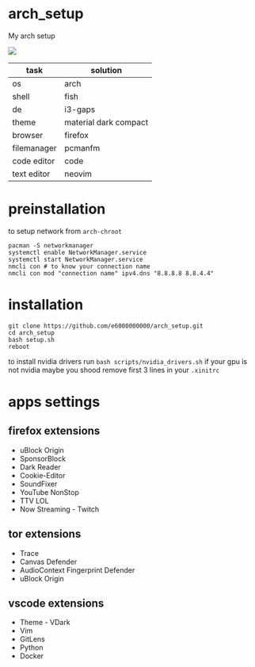 # arch_setup
My arch setup

![](https://i.imgur.com/2WMvxSM.jpg)

task               | solution
------------------ | ---
os                 | arch
shell              | fish
de                 | i3-gaps
theme              | material dark compact
browser            | firefox
filemanager        | pcmanfm
code editor        | code
text editor        | neovim


# preinstallation
to setup network from `arch-chroot`
```
pacman -S networkmanager
systemctl enable NetworkManager.service
systemctl start NetworkManager.service
nmcli con # to know your connection name
nmcli con mod "connection name" ipv4.dns "8.8.8.8 8.8.4.4"
```
# installation
```
git clone https://github.com/e6000000000/arch_setup.git
cd arch_setup
bash setup.sh
reboot
```
to install nvidia drivers run `bash scripts/nvidia_drivers.sh`
if your gpu is not nvidia maybe you shood remove first 3 lines in your `.xinitrc`

# apps settings
## firefox extensions
* uBlock Origin
* SponsorBlock
* Dark Reader
* Cookie-Editor
* SoundFixer
* YouTube NonStop
* TTV LOL
* Now Streaming - Twitch

## tor extensions
* Trace
* Canvas Defender
* AudioContext Fingerprint Defender
* uBlock Origin

## vscode extensions
* Theme - VDark
* Vim
* GitLens
* Python
* Docker
